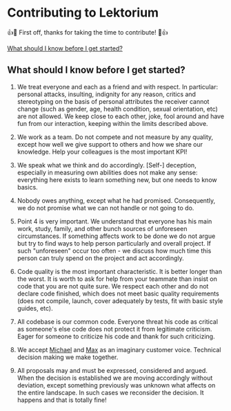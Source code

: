 # Contributing to Lektorium


:+1::tada: First off, thanks for taking the time to contribute! :tada::+1:

[What should I know before I get started?](#what-should-i-know-before-i-get-started)

## What should I know before I get started?
1. We treat everyone and each as a friend and with respect. In particular: personal attacks, insulting, indignity for any reason, critics and stereotyping on the basis of personal attributes the receiver cannot change (such as gender, age, health condition, sexual orientation, etc) are not allowed. We keep close to each other, joke, fool around and have fun from our interaction, keeping within the limits described above.

2. We work as a team. Do not compete and not measure by any quality, except how well we give support to others and how we share our knowledge. Help your colleagues is the most important KPI!

3. We speak what we think and do accordingly. [Self-] deception, especially in measuring own abilities does not make any sense: everything here exists to learn something new, but one needs to know basics.

4. Nobody owes anything, except what he had promised. Consequently, we do not promise what we can not handle or not going to do.

5. Point 4 is very important. We understand that everyone has his main work, study, family, and other bunch sources of unforeseen circumstances. If something affects work to be done we do not argue but try to find ways to help person particularly and overall project. If such "unforeseen" occur too often - we discuss how much time this person can truly spend on the project and act accordingly.

6. Code quality is the most important characteristic. It is better longer than the worst. It is worth to ask for help from your teammate than insist on code that you are not quite sure. We respect each other and do not declare code finished, which does not meet basic quality requirements (does not compile, launch, cover adequately by tests, fit with basic style guides, etc).

7. All codebase is our common code. Everyone threat his code as critical as someone's else code does not protect it from legitimate criticism. Eager for someone to criticize his code and thank for such criticizing.

8. We accept [Michael](https://github.com/mvartanyan) and [Max](https://github.com/jekoff) as an imaginary customer voice. Technical decision making we make together.

9. All proposals may and must be expressed, considered and argued. When the decision is established we are moving accordingly without deviation, except something previously was unknown what affects on the entire landscape. In such cases we reconsider the decision. It happens and that is totally fine!
